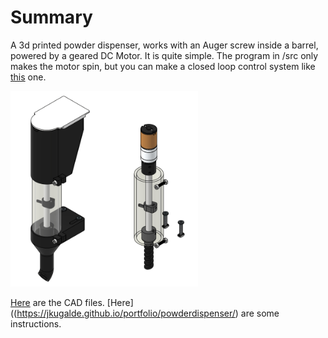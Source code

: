 # Summary

A 3d printed powder dispenser, works with an Auger screw inside a barrel, powered by a geared DC Motor. It is quite simple. The program in /src only makes the motor spin, but you can make a closed loop control system like [this](https://jkugalde.github.io/portfolio/ppdc/) one.

<img src="/img/isopowder.png" width="300">

[Here](https://grabcad.com/library/powder-dispenser-4) are the CAD files.
[Here]((https://jkugalde.github.io/portfolio/powderdispenser/) are some instructions.